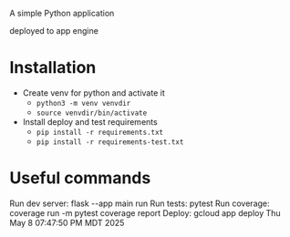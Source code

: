 A simple Python application

deployed to app engine

# Installation

* Create venv for python and activate it
  * `python3 -m venv venvdir`
  * `source venvdir/bin/activate`
* Install deploy and test requirements
  * `pip install -r requirements.txt`
  * `pip install -r requirements-test.txt`

# Useful commands

Run dev server:
        flask --app main run
Run tests:
        pytest
Run coverage:
        coverage run -m pytest
        coverage report
Deploy:
        gcloud app deploy
Thu May  8 07:47:50 PM MDT 2025

